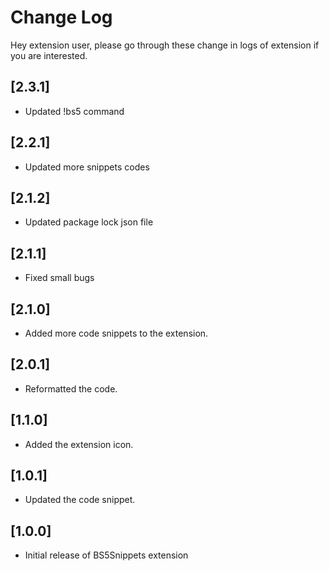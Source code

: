# Change Log

Hey extension user, please go through these change in logs of extension if you are interested.

## [2.3.1]

- Updated !bs5 command

## [2.2.1]

- Updated more snippets codes

## [2.1.2]

- Updated package lock json file

## [2.1.1]

- Fixed small bugs

## [2.1.0]

- Added more code snippets to the extension.

## [2.0.1]

- Reformatted the code.

## [1.1.0]

- Added the extension icon.

## [1.0.1]

- Updated the code snippet.

## [1.0.0]

- Initial release of BS5Snippets extension
